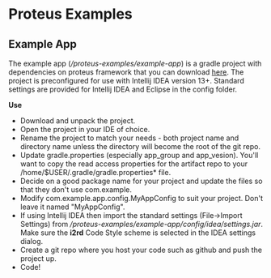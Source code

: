 Proteus Examples
================


Example App
-----------

The example app (*/proteus-examples/example-app*) is a gradle project with dependencies on proteus framework that you can download [here](https://github.com/VentureTech/proteus-examples/releases/). The project is preconfigured for use with Intellij IDEA version 13+. Standard settings are provided for Intellij IDEA and Eclipse in the config folder.

<strong>Use</strong>
* Download and unpack the project.
* Open the project in your IDE of choice. 
* Rename the project to match your needs - both project name and directory name unless the directory will become the root of the git repo.
* Update gradle.properties (especially app_group and app_vesion). You'll want to copy the read access properties for the artifact repo to your /home/$USER/.gradle/gradle.properties* file.
* Decide on a good package name for your project and update the files so that they don't use com.example.
* Modify com.example.app.config.MyAppConfig to suit your project.  Don't leave it named "MyAppConfig".
* If using Intellij IDEA then import the standard settings (File->Import Settings) from */proteus-examples/example-app/config/idea/settings.jar*. Make sure the __i2rd__ Code Style scheme is selected in the IDEA settings dialog.
* Create a git repo where you host your code such as github and push the project up.
* Code!
